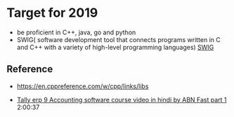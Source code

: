 # Target for 2019

- be proficient in C++, java, go and python
- SWIG( software development tool that connects programs written in C and C++ with a variety of high-level programming languages) [SWIG](http://www.swig.org/)

## Reference

- https://en.cppreference.com/w/cpp/links/libs

- [Tally erp 9 Accounting software course video in hindi by ABN Fast part 1](https://www.youtube.com/watch?v=g-tLZE5pNJw) 2:00:37
